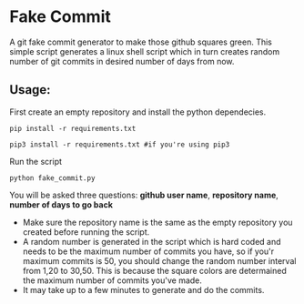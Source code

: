 # Fake Commit
A git fake commit generator to make those github squares green.
This simple script generates a linux shell script which in turn creates random number of git commits 
in desired number of days from now.

## Usage:

First create an empty repository and install the python dependecies.
```
pip install -r requirements.txt

pip3 install -r requirements.txt #if you're using pip3
```
Run the script 
```
python fake_commit.py
```
You will be asked three questions:
__github user name__, __repository name__, __number of days to go back__

* Make sure the repository name is the same as the empty repository you created before running the script.
* A random number is generated in the script which is hard coded and needs to be the maximum number of commits you have,
so if you'r maximum commits is 50, you should change the random number interval from 1,20 to 30,50. This is because 
the square colors are determained the maximum number of commits you've made.
* It may take up to a few minutes to generate and do the commits.


